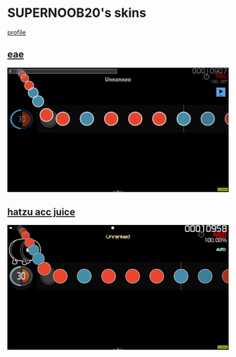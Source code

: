 # SUPERNOOB20's skins
[profile](https://osu.ppy.sh/users/16422988)

## [eae](https://github.com/shinovosibirsk/taiko-skinhub/raw/main/skins/eae.osk)
![](https://github.com/shinovosibirsk/taiko-skinhub/blob/main/screenshots/screenshot317.jpg)

## [hatzu acc juice](https://github.com/shinovosibirsk/taiko-skinhub/raw/main/skins/hatzu%20acc%20juice.osk)
![](https://github.com/shinovosibirsk/taiko-skinhub/blob/main/screenshots/screenshot318.jpg)

